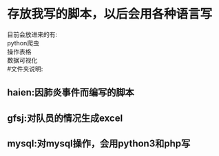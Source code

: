 # 存放我写的脚本，以后会用各种语言写  
  
目前会放进来的有:  
	python爬虫  
	操作表格  
	数据可视化  
#文件夹说明:  
##	haien:因肺炎事件而编写的脚本
##	gfsj:对队员的情况生成excel  
##	mysql:对mysql操作，会用python3和php写  


